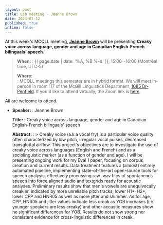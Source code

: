 ```yaml
---
layout: post
title: Lab meeting - Jeanne Brown
date: 2024-03-12
published: true
inline: false
---
```


At this week's MCQLL meeting, [**Jeanne Brown**](/people/brown.jeanne) will
be presenting **Creaky voice across language, gender and age in Canadian English-French bilinguals' speech**.

> __When:__ 
> : {{ page.date | date: '%A, %B %-d' }}, 15:00--16:00 (Montréal time, UTC-5)
>
> __Where:__  
> : MCQLL meetings this semester are in hybrid format.  We will meet in-person
> in room 117 of the McGill Linguistics Department, [1085
> Dr-Penfield](https://maps.mcgill.ca/?cmp=1&txt=EN&id=Penfield1085). If you'd
> like to attend virtually, the Zoom link is
> [here](https://mcgill.zoom.us/j/85321158610).


All are welcome to attend.

-  __Speaker:__
    : Jeanne Brown

    __Title:__
    : Creaky voice across language, gender and age in Canadian English-French bilinguals' speech

    __Abstract:__ 
    : > Creaky voice (a.k.a vocal fry) is a particular voice quality often characterized by low pitch, irregular vocal pulses, decreased transglottal airflow. This project's objectives are to investigate the use of creaky voice across languages (English and French) and as a sociolinguistic marker (as a function of gender and age). I will be presenting ongoing work for my Eval 1 paper, focusing on corpus creation and current results. Data treatment features a (almost) entirely automated pipeline, implementing state-of-the-art open-source tools for speech analysis, effectively processing raw .wav files of spontaneous speech into force aligned audio and textgrids ready for acoustic analyses. Preliminary results show that men's vowels are unequivocally creakier, indicated by more unreliable pitch tracks, lower H1*-H2*, lower CPP and HNR05 as well as more jitter and shimmer. As for age, CPP, HNR05 and jitter values indicate less creak as YOB increases (i.e. younger speakers are less creaky) and other acoustic measures show no significant differences for YOB. Results do not show strong nor consistent evidence for cross-linguistic differences in creak.
